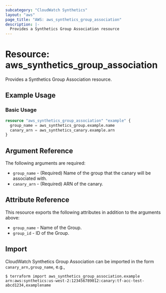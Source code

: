 ```yaml
---
subcategory: "CloudWatch Synthetics"
layout: "aws"
page_title: "AWS: aws_synthetics_group_association"
description: |-
  Provides a Synthetics Group Association resource
---
```


# Resource: aws_synthetics_group_association

Provides a Synthetics Group Association resource.

## Example Usage

### Basic Usage

```terraform
resource "aws_synthetics_group_association" "example" {
  group_name = aws_synthetics_group.example.name
  canary_arn = aws_synthetics_canary.example.arn
}
```

## Argument Reference

The following arguments are required:

* `group_name` - (Required) Name of the group that the canary will be associated with.
* `canary_arn` - (Required) ARN of the canary.

## Attribute Reference

This resource exports the following attributes in addition to the arguments above:

* `group_name` - Name of the Group.
* `group_id` - ID of the Group.

## Import

CloudWatch Synthetics Group Association can be imported in the form `canary_arn,group_name`, e.g.,

```
$ terraform import aws_synthetics_group_association.example arn:aws:synthetics:us-west-2:123456789012:canary:tf-acc-test-abcd1234,examplename
```

